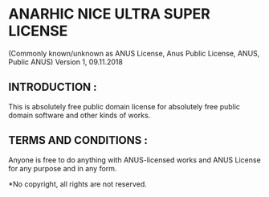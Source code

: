 # ANARHIC NICE ULTRA SUPER LICENSE 
(Commonly known/unknown as ANUS License, Anus Public License, ANUS, Public ANUS)
Version 1, 09.11.2018

## INTRODUCTION :
This is absolutely free public domain license for absolutely free public domain software and other kinds of works.

## TERMS AND CONDITIONS :
Anyone is free to do anything with ANUS-licensed works and ANUS License for any purpose and in any form.


*No copyright, all rights are not reserved.

